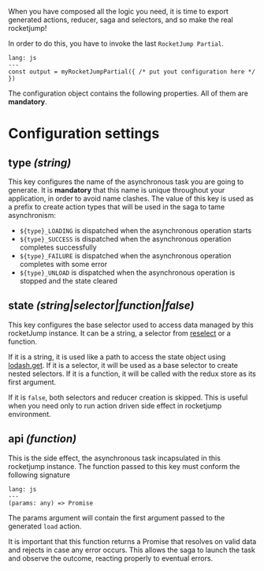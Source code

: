 When you have composed all the logic you need, it is time to export generated actions, reducer, saga and selectors, and so make the real rocketjump!

In order to do this, you have to invoke the last `RocketJump Partial`.

```code
lang: js
---
const output = myRocketJumpPartial({ /* put yout configuration here */ })
```

The configuration object contains the following properties. All of them are **mandatory**.

# Configuration settings
## type *(string)*
This key configures the name of the asynchronous task you are going to generate. It is **mandatory** that this name is unique throughout your application, in order to avoid name clashes. The value of this key is used as a prefix to create action types that will be used in the saga to tame asynchronism:
- `${type}_LOADING` is dispatched when the asynchronous operation starts
- `${type}_SUCCESS` is dispatched when the asynchronous operation completes successfully
- `${type}_FAILURE` is dispatched when the asynchronous operation completes with some error
- `${type}_UNLOAD` is dispatched when the asynchronous operation is stopped and the state cleared

## state *(string|selector|function|false)*
This key configures the base selector used to access data managed by this rocketJump instance.
It can be a string, a selector from [reselect](https://github.com/reduxjs/reselect) or a function.

If it is a string, it is used like a path to access the state object using [lodash.get](https://lodash.com/docs/#get).
If it is a selector, it will be used as a base selector to create nested selectors.
If it is a function, it will be called with the redux store as its first argument.

If it is `false`, both selectors and reducer creation is skipped. This is useful when you need only to run action driven side effect in rocketjump environment.

## api *(function)*
This is the side effect, the asynchronous task incapsulated in this rocketjump instance. The function passed to this key must conform the following signature

```code
lang: js
---
(params: any) => Promise
```

The params argument will contain the first argument passed to the generated `load` action.

It is important that this function returns a Promise that resolves on valid data and rejects in case any error occurs. This allows the saga to launch the task and observe the outcome, reacting properly to eventual errors.